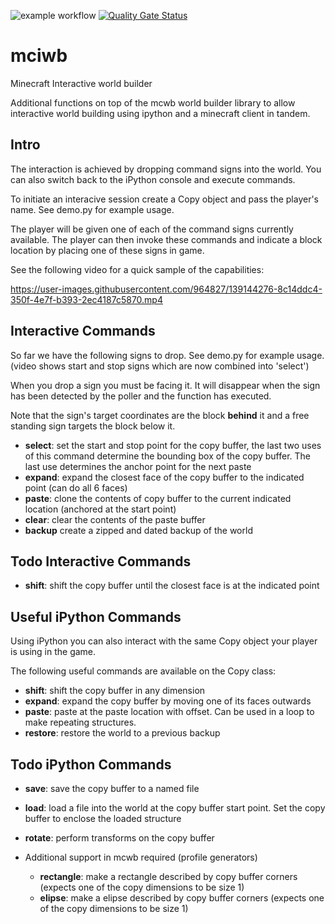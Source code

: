 ![example workflow](https://github.com/gilesknap/mciwb/actions/workflows/code.yml/badge.svg)
[![Quality Gate Status](https://sonarcloud.io/api/project_badges/measure?project=mctools_mciwb&metric=alert_status)](https://sonarcloud.io/summary/new_code?id=mctools_mciwb)
# mciwb
Minecraft Interactive world builder

Additional functions on top of the mcwb world builder library to allow
interactive world building using ipython and a minecraft client in tandem.

## Intro
The interaction is achieved by dropping command signs into the world.
You can also switch back to the iPython console and execute commands.

To initiate an interacive session create a Copy object and
pass the player's name. See demo.py for example usage.

The player will be given one of each of the command signs
currently available. The player can then invoke these
commands and indicate a block location by placing one of
these signs in game.

See the following video for a quick sample of the capabilities:

https://user-images.githubusercontent.com/964827/139144276-8c14ddc4-350f-4e7f-b393-2ec4187c5870.mp4

## Interactive Commands
So far we have the following signs to drop. See demo.py for example usage.
(video shows start and stop signs which are now combined into 'select')

When you drop a sign you must be facing it. It will disappear when
the sign has been detected by the poller and the function has executed.

Note that the sign's target coordinates are the block **behind** it and
a free standing sign targets the block below it.

- **select**: set the start and stop point for the copy buffer, the last two
uses of this command determine the bounding box of the copy buffer. The last
use determines the anchor point for the next paste
- **expand**: expand the closest face of the copy buffer to the indicated point (can do all 6 faces)
- **paste**: clone the contents of copy buffer to the current
indicated location (anchored at the start point)
- **clear**: clear the contents of the paste buffer
- **backup** create a zipped and dated backup of the world

## Todo Interactive Commands

- **shift**: shift the copy buffer until the closest face is at the indicated point

## Useful iPython Commands

Using iPython you can also interact with the same Copy object
your player is using in the game.

The following useful commands are available on the Copy class:

- **shift**: shift the copy buffer in any dimension
- **expand**: expand the copy buffer by moving one of its faces
outwards
- **paste**: paste at the paste location with offset. Can
be used in a loop to make repeating structures.
- **restore**: restore the world to a previous backup

## Todo iPython Commands

- **save**: save the copy buffer to a named file
- **load**: load a file into the world at the copy buffer start point. Set the copy buffer to enclose the loaded structure
- **rotate**: perform transforms on the copy buffer
- Additional support in mcwb required (profile generators)

  - **rectangle**: make a rectangle described by copy buffer
  corners (expects one of the copy dimensions to be size 1)
  - **elipse**: make a elipse described by copy buffer
  corners (expects one of the copy dimensions to be size 1)
